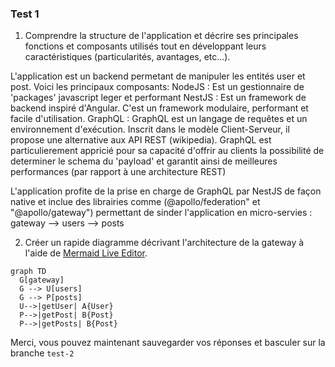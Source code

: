 ### Test 1

1. Comprendre la structure de l'application et décrire ses principales fonctions et composants utilisés tout en développant leurs caractéristiques (particularités, avantages, etc...).

>>>
L'application est un backend permetant de manipuler les entités user et post. Voici les principaux composants:
NodeJS : Est un gestionnaire de 'packages' javascript leger et performant
NestJS : Est un framework de backend inspiré d'Angular. C'est un framework modulaire, performant et facile d'utilisation.
GraphQL : GraphQL est un langage de requêtes et un environnement d'exécution. Inscrit dans le modèle Client-Serveur, il propose une alternative aux API REST (wikipedia). GraphQL est particulierement appricié pour sa capacité d'offrir au clients la possibilité de determiner le schema du 'payload' et garantit ainsi de meilleures performances (par rapport à une architecture REST)

L'application profite de la prise en charge de GraphQL par NestJS de façon native et inclue des librairies comme (@apollo/federation" et "@apollo/gateway") permettant de sinder l'application en micro-servies :
  gateway
  --> users
  --> posts
>>>

2. Créer un rapide diagramme décrivant l'architecture de la gateway à l'aide de [Mermaid Live Editor](https://mermaid-js.github.io/mermaid-live-editor/#/edit/eyJjb2RlIjoiZ3JhcGggVERcbiAgQVtDaHJpc3RtYXNdIC0tPnxHZXQgbW9uZXl8IEN7TGV0IG1lIHRoaW5rfVxuICBDIC0tPnxPbmV8IERbTGFwdG9wXVxuICBDIC0tPnxUd298IEVbaVBob25lXVxuICBDIC0tPnxUaHJlZXwgRltDYXJdXG5cdFx0IiwibWVybWFpZCI6eyJ0aGVtZSI6ImRlZmF1bHQifSwidXBkYXRlRWRpdG9yIjpmYWxzZX0).

```mermaid
graph TD
  G[gateway]
  G --> U[users]
  G --> P[posts]
  U-->|getUser| A{User}
  P-->|getPost| B{Post}
  P-->|getPosts| B{Post}
```

Merci, vous pouvez maintenant sauvegarder vos réponses et basculer sur la branche `test-2`
